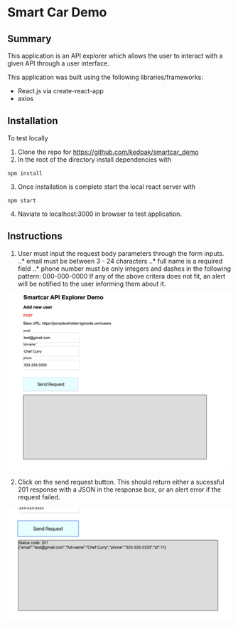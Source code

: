 # Smart Car Demo

## Summary

This application is an API explorer which allows the user to interact with a given API through a user interface.

This application was built using the following libraries/frameworks:

* React.js via create-react-app
* axios

## Installation

To test locally
1. Clone the repo for https://github.com/kedpak/smartcar_demo
2. In the root of the directory install dependencies with
```
npm install
```
3. Once installation is complete start the local react server with
```
npm start
```
4. Naviate to localhost:3000 in browser to test application.

## Instructions

1) User must input the request body parameters through the form inputs.
..* email must be between 3 - 24 characters
..* full name is a required field
..* phone number must be only integers and dashes in the following pattern: 000-000-0000
If any of the above critera does not fit, an alert will be notified to the user informing them about it.

![inputs](https://github.com/kedpak/smartcar_demo/blob/master/public/input.png)

2) Click on the send request button. This should return either a sucessful 201 response with a JSON in the response box, or an alert error if the request failed.

![response](https://github.com/kedpak/smartcar_demo/blob/master/public/response.png)


